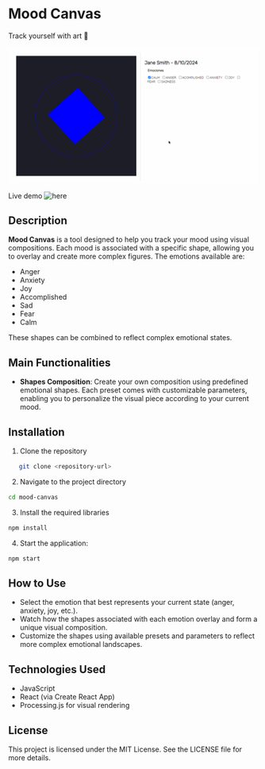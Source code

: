 # Mood Canvas
Track yourself with art 🎨

![Mood tracker](./assets/VTC.gif)

Live demo ![here](https://moodcanvas.netlify.app/)

## Description
**Mood Canvas** is a tool designed to help you track your mood using visual compositions. Each mood is associated with a specific shape, allowing you to overlay and create more complex figures. The emotions available are:

- Anger
- Anxiety
- Joy
- Accomplished
- Sad
- Fear
- Calm

These shapes can be combined to reflect complex emotional states.

## Main Functionalities
- **Shapes Composition**: Create your own composition using predefined emotional shapes. Each preset comes with customizable parameters, enabling you to personalize the visual piece according to your current mood.

## Installation

1. Clone the repository
```bash
   git clone <repository-url>
```

2. Navigate to the project directory
```bash
cd mood-canvas
```

3. Install the required libraries
```bash
npm install
```

4. Start the application:
```bash
npm start
```

## How to Use
- Select the emotion that best represents your current state (anger, anxiety, joy, etc.).
- Watch how the shapes associated with each emotion overlay and form a unique visual composition.
- Customize the shapes using available presets and parameters to reflect more complex emotional landscapes.

## Technologies Used
- JavaScript
- React (via Create React App)
- Processing.js for visual rendering

## License
This project is licensed under the MIT License. See the LICENSE file for more details.